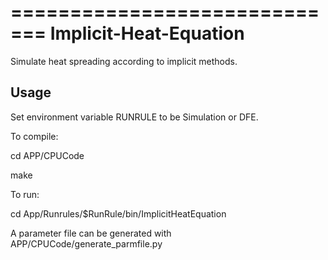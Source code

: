 =============================
Implicit-Heat-Equation
=============================

Simulate heat spreading according to implicit methods.


Usage
-----

Set environment variable RUNRULE to be Simulation or DFE.

To compile:

cd APP/CPUCode

make

To run:

cd App/Runrules/$RunRule/bin/ImplicitHeatEquation <path to parmfile>

A parameter file can be generated with APP/CPUCode/generate_parmfile.py

